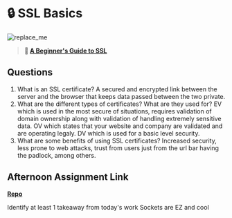 # 🔒 SSL Basics

![replace_me](https://codeworks.blob.core.windows.net/public/assets/img/illustrations/placeholder.svg)

> **📖 [A Beginner's Guide to SSL](https://codeworksacademy.com/fs-student-guide/resources/wk8-9/07-SSL)**

## Questions

1. What is an SSL certificate?
   A secured and encrypted link between the server and the browser that keeps data passed between the two private.
2. What are the different types of certificates? What are they used for?
   EV which is used in the most secure of situations, requires validation of domain ownership along with validation of handling extremely sensitive data. OV which states that your website and company are validated and are operating legaly. DV which is used for a basic level security.
3. What are some benefits of using SSL certificates?
   Increased security, less prone to web attacks, trust from users just from the url bar having the padlock, among others.

## Afternoon Assignment Link

**[Repo](https://github.com/AustinDye/<ASSIGNMENT_REPO>)**

Identify at least 1 takeaway from today's work
Sockets are EZ and cool
